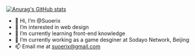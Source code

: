 [![Anurag's GitHub stats](https://github-readme-stats.vercel.app/api?username=Suoerix)](https://github.com/anuraghazra/github-readme-stats)

- 👋 Hi, I’m @Suoerix
- 👀 I’m interested in web design
- 🌱 I’m currently learning front-end knowledge
- 💞️ I’m currently working as a game desginer at Sodayo Network, Beijing
- 📫 Email me at [suoerix@gmail.com](mailto:suoerix@gmail.com) 

<!---
Suoerix/Suoerix is a ✨ special ✨ repository because its `README.md` (this file) appears on your GitHub profile.
You can click the Preview link to take a look at your changes.
--->
